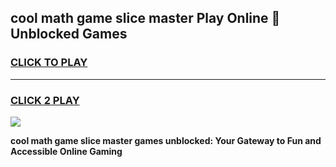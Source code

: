 
## cool math game slice master Play Online 👋 Unblocked Games
<h3>
<a href="https://news.freeplayer.one?title=cool_math_game_slice_master&ref=17CMG">CLICK TO PLAY</a></h3>
<hr>

<h3>
<a href="https://news.freeplayer.one?title=cool_math_game_slice_master&ref=17CMG">CLICK 2 PLAY</a>
  
</h3>

<a href="https://news.freeplayer.one?title=cool_math_game_slice_master&ref=17CMG/"><img src="https://clearcache.store/games.png"></a>


**cool math game slice master games unblocked: Your Gateway to Fun and Accessible Online Gaming**
